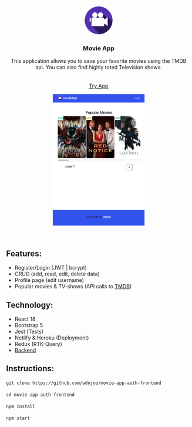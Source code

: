 <!-- PROJECT LOGO -->
<br />
<p align="center">
    <a href='https://github.com/adnjoo/Movie-App'>
    <img src="src/assets/logo.png" alt="Logo" width="80" height="80">
    </a>

  <h3 align="center">Movie App</h3>

  <p align="center">
    This application allows you to save your favorite movies using the TMDB api. You can also find highly rated Television shows.
    <br />
    <br />
    <br />
    <a href="https://andrew-movie-app.netlify.app/">Try App</a>
  </p>
</p>

<p align="center">
<a href='https://andrew-movie-app.netlify.app/'>
<img src='./scrn11.png' width='250'><br>
</a>
</p>

<br>

## Features:

* Register/Login (JWT | bcrypt)
* CRUD (add, read, edit, delete data)
* Profile page (edit username)
* Popular movies & TV-shows (API calls to [TMDB](https://developers.themoviedb.org/3))


## Technology: 

* React 18
* Bootstrap 5
* Jest (Tests)
* Netlify & Heroku (Deployment)
* Redux (RTK-Query)
* [Backend](https://github.com/adnjoo/movie-app-auth-backend)

## Instructions:

```
git clone https://github.com/adnjoo/movie-app-auth-frontend

cd movie-app-auth-frontend

npm install

npm start
```
